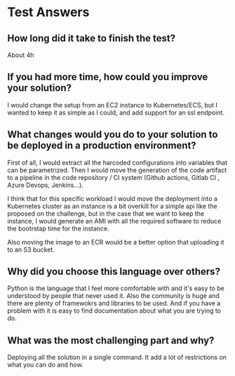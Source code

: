 # Test Answers

## How long did it take to finish the test?

About 4h

## If you had more time, how could you improve your solution?

I would change the setup from an EC2 instance to Kubernetes/ECS, but I wanted to keep it as simple as I could, and add support for an ssl endpoint.

## What changes would you do to your solution to be deployed in a production environment?

First of all, I would extract all the harcoded configurations into variables that can be parametrized. Then I would move the generation of the code artifact to a pipeline in the code repository / CI system (Github actions, Gitlab CI , Azure Devops, Jenkins...).

I think that for this specific workload I would move the deployment into a Kubernetes cluster as an instance is a bit overkill for a simple api like the proposed on the challenge, but in the case that we want to keep the instance, I would generate an AMI with all the required software to reduce the bootrstap time for the instance. 

Also moving the image to an ECR would be a better option that uploading it to an S3 bucket.

## Why did you choose this language over others?

Python is the language that I feel more comfortable with and it's easy to be understood by people that never used it. Also the community is huge and there are plenty of framewokrs and libraries to be used. And if you have a problem with it is easy to find documentation about what you are trying to do. 

## What was the most challenging part and why?

Deploying all the solution in a single command. It add a lot of restrictions on what you can do and how.